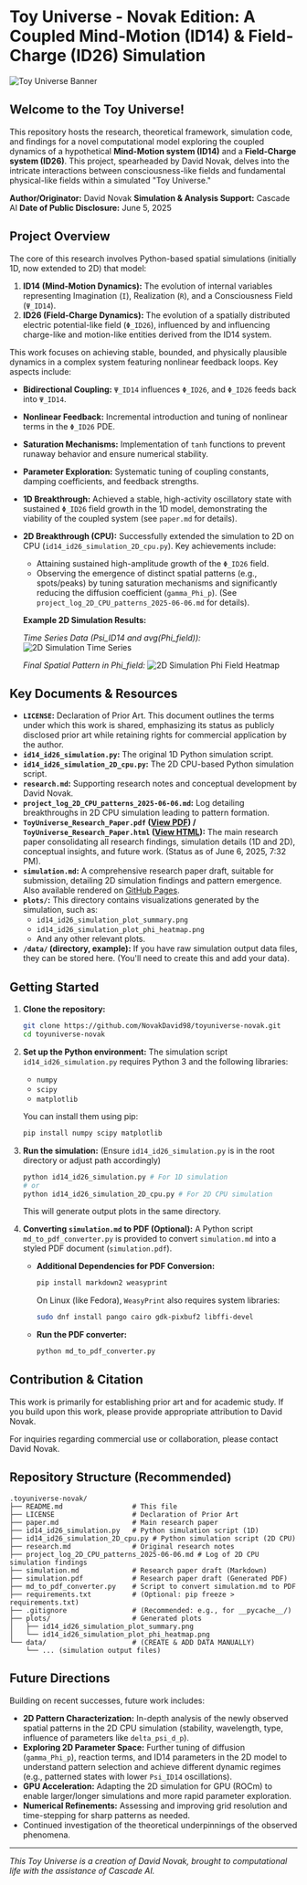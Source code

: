 # Toy Universe - Novak Edition: A Coupled Mind-Motion (ID14) & Field-Charge (ID26) Simulation

![Toy Universe Banner](https://via.placeholder.com/1200x300.png?text=Toy+Universe+-+Novak+Edition) 
<!-- Replace with an actual banner image if you have one -->

## Welcome to the Toy Universe!

This repository hosts the research, theoretical framework, simulation code, and findings for a novel computational model exploring the coupled dynamics of a hypothetical **Mind-Motion system (ID14)** and a **Field-Charge system (ID26)**. This project, spearheaded by David Novak, delves into the intricate interactions between consciousness-like fields and fundamental physical-like fields within a simulated "Toy Universe."

**Author/Originator:** David Novak
**Simulation & Analysis Support:** Cascade AI
**Date of Public Disclosure:** June 5, 2025

## Project Overview

The core of this research involves Python-based spatial simulations (initially 1D, now extended to 2D) that model:

1.  **ID14 (Mind-Motion Dynamics):** The evolution of internal variables representing Imagination (`I`), Realization (`R`), and a Consciousness Field (`Ψ_ID14`).
2.  **ID26 (Field-Charge Dynamics):** The evolution of a spatially distributed electric potential-like field (`Φ_ID26`), influenced by and influencing charge-like and motion-like entities derived from the ID14 system.

This work focuses on achieving stable, bounded, and physically plausible dynamics in a complex system featuring nonlinear feedback loops. Key aspects include:

*   **Bidirectional Coupling:** `Ψ_ID14` influences `Φ_ID26`, and `Φ_ID26` feeds back into `Ψ_ID14`.
*   **Nonlinear Feedback:** Incremental introduction and tuning of nonlinear terms in the `Φ_ID26` PDE.
*   **Saturation Mechanisms:** Implementation of `tanh` functions to prevent runaway behavior and ensure numerical stability.
*   **Parameter Exploration:** Systematic tuning of coupling constants, damping coefficients, and feedback strengths.
*   **1D Breakthrough:** Achieved a stable, high-activity oscillatory state with sustained `Φ_ID26` field growth in the 1D model, demonstrating the viability of the coupled system (see `paper.md` for details).
*   **2D Breakthrough (CPU):** Successfully extended the simulation to 2D on CPU (`id14_id26_simulation_2D_cpu.py`). Key achievements include:
    *   Attaining sustained high-amplitude growth of the `Φ_ID26` field.
    *   Observing the emergence of distinct spatial patterns (e.g., spots/peaks) by tuning saturation mechanisms and significantly reducing the diffusion coefficient (`gamma_Phi_p`). (See `project_log_2D_CPU_patterns_2025-06-06.md` for details).

    **Example 2D Simulation Results:**

    *Time Series Data (Psi_ID14 and avg(Phi_field)):*
    ![2D Simulation Time Series](plots/id14_id26_2D_timeseries.png "Time series of Psi_ID14 and avg(Phi_field) in 2D CPU simulation")

    *Final Spatial Pattern in Phi_field:*
    ![2D Simulation Phi Field Heatmap](plots/id14_id26_2D_phi_final_heatmap.png "Heatmap of Phi_field at T_final showing spatial patterns")

## Key Documents & Resources

*   **`LICENSE`:** Declaration of Prior Art. This document outlines the terms under which this work is shared, emphasizing its status as publicly disclosed prior art while retaining rights for commercial application by the author.
*   **`id14_id26_simulation.py`:** The original 1D Python simulation script.
*   **`id14_id26_simulation_2D_cpu.py`:** The 2D CPU-based Python simulation script.
*   **`research.md`:** Supporting research notes and conceptual development by David Novak.
*   **`project_log_2D_CPU_patterns_2025-06-06.md`:** Log detailing breakthroughs in 2D CPU simulation leading to pattern formation.
*   **`ToyUniverse_Research_Paper.pdf` ([View PDF](./ToyUniverse_Research_Paper.pdf)) / `ToyUniverse_Research_Paper.html` ([View HTML](./ToyUniverse_Research_Paper.html)):** The main research paper consolidating all research findings, simulation details (1D and 2D), conceptual insights, and future work. (Status as of June 6, 2025, 7:32 PM).
*   **`simulation.md`:** A comprehensive research paper draft, suitable for submission, detailing 2D simulation findings and pattern emergence. Also available rendered on [GitHub Pages](https://novakdavid98.github.io/toyuniverse-novak/simulation.md).
*   **`plots/`:** This directory contains visualizations generated by the simulation, such as:
    *   `id14_id26_simulation_plot_summary.png`
    *   `id14_id26_simulation_plot_phi_heatmap.png`
    *   And any other relevant plots.
*   **`/data/` (directory, example):** If you have raw simulation output data files, they can be stored here. (You'll need to create this and add your data).

## Getting Started

1.  **Clone the repository:**
    ```bash
    git clone https://github.com/NovakDavid98/toyuniverse-novak.git
    cd toyuniverse-novak
    ```
2.  **Set up the Python environment:**
    The simulation script `id14_id26_simulation.py` requires Python 3 and the following libraries:
    *   `numpy`
    *   `scipy`
    *   `matplotlib`

    You can install them using pip:
    ```bash
    pip install numpy scipy matplotlib
    ```
3.  **Run the simulation:**
    (Ensure `id14_id26_simulation.py` is in the root directory or adjust path accordingly)
    ```bash
    python id14_id26_simulation.py # For 1D simulation
    # or
    python id14_id26_simulation_2D_cpu.py # For 2D CPU simulation
    ```
    This will generate output plots in the same directory.

4.  **Converting `simulation.md` to PDF (Optional):**
    A Python script `md_to_pdf_converter.py` is provided to convert `simulation.md` into a styled PDF document (`simulation.pdf`).
    *   **Additional Dependencies for PDF Conversion:**
        ```bash
        pip install markdown2 weasyprint
        ```
        On Linux (like Fedora), `WeasyPrint` also requires system libraries:
        ```bash
        sudo dnf install pango cairo gdk-pixbuf2 libffi-devel
        ```
    *   **Run the PDF converter:**
        ```bash
        python md_to_pdf_converter.py
        ```

## Contribution & Citation

This work is primarily for establishing prior art and for academic study. If you build upon this work, please provide appropriate attribution to David Novak.

For inquiries regarding commercial use or collaboration, please contact David Novak.

## Repository Structure (Recommended)

```
.toyuniverse-novak/
├── README.md                 # This file
├── LICENSE                   # Declaration of Prior Art
├── paper.md                  # Main research paper
├── id14_id26_simulation.py   # Python simulation script (1D)
├── id14_id26_simulation_2D_cpu.py # Python simulation script (2D CPU)
├── research.md               # Original research notes
├── project_log_2D_CPU_patterns_2025-06-06.md # Log of 2D CPU simulation findings
├── simulation.md             # Research paper draft (Markdown)
├── simulation.pdf            # Research paper draft (Generated PDF)
├── md_to_pdf_converter.py    # Script to convert simulation.md to PDF
├── requirements.txt          # (Optional: pip freeze > requirements.txt)
├── .gitignore                # (Recommended: e.g., for __pycache__/)
├── plots/                    # Generated plots
│   ├── id14_id26_simulation_plot_summary.png
│   └── id14_id26_simulation_plot_phi_heatmap.png
└── data/                     # (CREATE & ADD DATA MANUALLY)
    └── ... (simulation output files)
```

## Future Directions

Building on recent successes, future work includes:
*   **2D Pattern Characterization:** In-depth analysis of the newly observed spatial patterns in the 2D CPU simulation (stability, wavelength, type, influence of parameters like `delta_psi_d_p`).
*   **Exploring 2D Parameter Space:** Further tuning of diffusion (`gamma_Phi_p`), reaction terms, and ID14 parameters in the 2D model to understand pattern selection and achieve different dynamic regimes (e.g., patterned states with lower `Psi_ID14` oscillations).
*   **GPU Acceleration:** Adapting the 2D simulation for GPU (ROCm) to enable larger/longer simulations and more rapid parameter exploration.
*   **Numerical Refinements:** Assessing and improving grid resolution and time-stepping for sharp patterns as needed.
*   Continued investigation of the theoretical underpinnings of the observed phenomena.

--- 

*This Toy Universe is a creation of David Novak, brought to computational life with the assistance of Cascade AI.*
